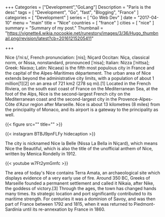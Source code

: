 +++
Categories = ["Development","GoLang"]
Description = "Paris is the desc"
tags = [ "Development", "Go", "fast", "Blogging", "France" ]
categories = [ "Development" ]
series = [ "Go Web Dev" ]
date = "2017-04-10"
menu = "main"
title = "Nice"
countries = [ "france" ]
cities = [ "nice" ]
summary = "Summary of my post."
Thumbnail = "https://vignette4.wikia.nocookie.net/runestory/images/3/36/Hugo_thumbnail.png/revision/latest?cb=20161215205411"

+++

Nice (/ˈniːs/, French pronunciation: ​[nis]; Niçard Occitan: Niça, classical norm, or Nissa, nonstandard, pronounced [ˈnisa]; Italian: Nizza [ˈnittsa]; Greek: Νίκαια; Latin: Nicaea) is the fifth most populous city in France and the capital of the Alpes-Maritimes département. The urban area of Nice extends beyond the administrative city limits, with a population of about 1 million[1][2] on an area of 721 km2 (278 sq mi).[1] Located in the French Riviera, on the south east coast of France on the Mediterranean Sea, at the foot of the Alps, Nice is the second-largest French city on the Mediterranean coast and the second-largest city in the Provence-Alpes-Côte d'Azur region after Marseille. Nice is about 13 kilometres (8 miles) from the principality of Monaco, and its airport is a gateway to the principality as well.

<!--more-->

{{< figure src="" title="" >}}


{{< instagram BTBJ9pnFLFy hidecaption >}}

The city is nicknamed Nice la Belle (Nissa La Bella in Niçard), which means Nice the Beautiful, which is also the title of the unofficial anthem of Nice, written by Menica Rondelly in 1912.

{{< youtube w7Ft2ymGmfc >}}

The area of today's Nice contains Terra Amata, an archaeological site which displays evidence of a very early use of fire. Around 350 BC, Greeks of Marseille founded a permanent settlement and called it Nikaia, after Nike, the goddess of victory.[3] Through the ages, the town has changed hands many times. Its strategic location and port significantly contributed to its maritime strength. For centuries it was a dominion of Savoy, and was then part of France between 1792 and 1815, when it was returned to Piedmont-Sardinia until its re-annexation by France in 1860.

